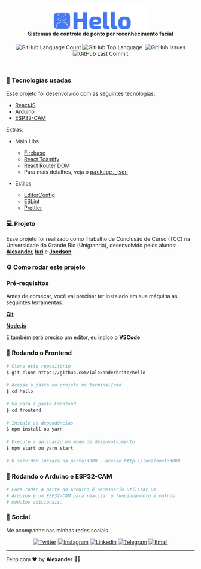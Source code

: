 <h4 align="center">
  <img src=".github/logo.png" width="250px" /><br/>
 <b>Sistemas de controle de ponto por reconhecimento facial </b>
</h4>
<p align="center">
  <img alt="GitHub Language Count" src="https://img.shields.io/github/languages/count/ialexanderbrito/hello?style=flat-square" />
  <img alt="GitHub Top Language" src="https://img.shields.io/github/languages/top/ialexanderbrito/hello?style=flat-square" />
  <img alt="" src="https://img.shields.io/github/repo-size/ialexanderbrito/hello?style=flat-square" />
  <img alt="GitHub Issues" src="https://img.shields.io/github/issues/ialexanderbrito/hello?style=flat-square" />
  <img alt="GitHub Last Commit" src="https://img.shields.io/github/last-commit/ialexanderbrito/hello?style=flat-square" />
</p>

<br>

### :rocket: Tecnologias usadas
Esse projeto foi desenvolvido com as seguintes tecnologias:
- [ReactJS](https://pt-br.reactjs.org/)
- [Arduino](https://www.arduino.cc/)
- [ESP32-CAM](#)

Extras:

- Main Libs
  - [Firebase](https://console.firebase.google.com/)
  - [React Toastify](https://fkhadra.github.io/react-toastify/)
  - [React Router DOM](https://reactrouter.com/)
  - Para mais detalhes, veja o <kbd>[package.json](https://github.com/ialexanderbrito/hello/blob/master/frontend/package.json)</kbd>

- Estilos
  - [EditorConfig](https://editorconfig.org/)
  - [ESLint](https://eslint.org/)
  - [Prettier](https://prettier.io/)


### 💻 Projeto

Esse projeto foi realizado como Trabalho de Conclusão de Curso (TCC) na Universidade do Grande Rio (Unigranrio), desenvolvido pelos alunos: <b>[Alexander](https://github.com/ialexanderbrito), [Iuri](https://github.com/iurigarbim)</b> e <b>[Joedson](https://github.com/joedsonnatalio)</b>.


### ⚙ Como rodar este projeto

### Pré-requisitos

Antes de começar, você vai precisar ter instalado em sua máquina as seguintes ferramentas:

<b>[Git](https://git-scm.com)</b>

<b>[Node.js](https://nodejs.org/en/)</b>

E também será preciso um editor, eu indico o <b>[VSCode](https://code.visualstudio.com/)</b>

### 🧭 Rodando o Frontend

```bash
# Clone este repositório
$ git clone https://github.com/ialexanderbrito/hello

# Acesse a pasta do projeto no terminal/cmd
$ cd hello

# Vá para a pasta Frontend
$ cd frontend

# Instale as dependências
$ npm install ou yarn

# Execute a aplicação em modo de desenvolvimento
$ npm start ou yarn start

# O servidor inciará na porta:3000 - acesse http://localhost:3000 
```

### 🧭 Rodando o Arduino e ESP32-CAM

```bash
# Para rodar a parte do Arduino é necessário utilizar um 
# Arduino e um ESP32-CAM para realizar o funcionamento e outros 
# módulos adicionais.
```

### 📱 Social

Me acompanhe nas minhas redes sociais.

<p align="center">
  
 <a href="https://twitter.com/ialexanderbrito" target="_blank" > 
     <img alt="Twitter" src="https://img.shields.io/badge/-Twitter-9cf?style=flat-square&logo=Twitter&logoColor=white"></a> 
  
  <a href="https://instagram.com/ialexanderbrito" target="_blank" >
    <img alt="Instagram" src="https://img.shields.io/badge/-Instagram-ff2b8e?style=flat-square&logo=Instagram&logoColor=white"></a> 

  <a href="https://www.linkedin.com/in/ialexanderbrito/" target="_blank" >
    <img alt="Linkedin" src="https://img.shields.io/badge/-Linkedin-blue?style=flat-square&logo=Linkedin&logoColor=white"></a>
    
  <a href="https://t.me/ialexanderbrito" target="_blank" >
    <img alt="Telegram" src="https://img.shields.io/badge/-Telegram-blue?style=flat-square&logo=Telegram&logoColor=white"></a>
  
  <a href="mailto:ialexanderbrito@gmail.com" target="_blank" >
    <img alt="Email" src="https://img.shields.io/badge/-Email-c14438?style=flat-square&logo=Gmail&logoColor=white"></a>
    
</p>

---

Feito com ❤️ by **Alexander** 🤙🏾
